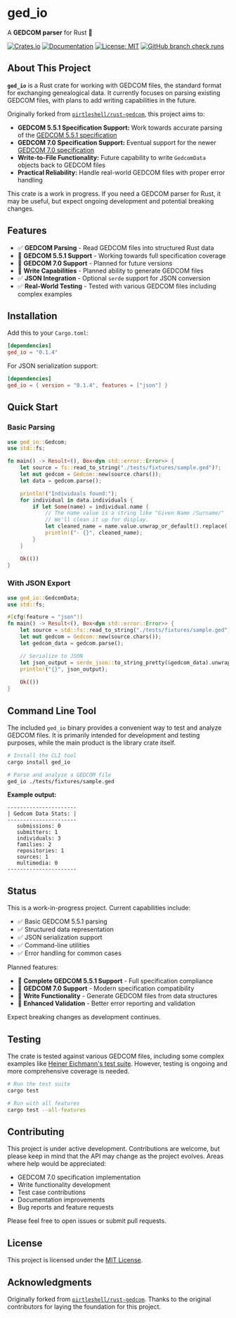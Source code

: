 # ged_io

A **GEDCOM parser** for Rust 🦀

[![Crates.io](https://img.shields.io/crates/v/ged_io.svg)](https://crates.io/crates/ged_io)
[![Documentation](https://docs.rs/ged_io/badge.svg)](https://docs.rs/ged_io)
[![License: MIT](https://img.shields.io/badge/License-MIT-yellow.svg)](https://opensource.org/licenses/MIT)
[![GitHub branch check runs](https://img.shields.io/github/check-runs/ge3224/ged_io/main)](https://img.shields.io/github/check-runs/ge3224/ged_io/main)

## About This Project

**`ged_io`** is a Rust crate for working with GEDCOM files, the standard format
for exchanging genealogical data. It currently focuses on parsing existing
GEDCOM files, with plans to add writing capabilities in the future.

Originally forked from
[`pirtleshell/rust-gedcom`](https://github.com/pirtleshell/rust-gedcom), this
project aims to:

* **GEDCOM 5.5.1 Specification Support:** Work towards accurate parsing of the
  [GEDCOM 5.5.1 specification](https://gedcom.io/specifications/ged551.pdf)
* **GEDCOM 7.0 Specification Support:** Eventual support for the newer [GEDCOM
  7.0 specification](https://gedcom.io/specifications/FamilySearchGEDCOMv7.pdf)
* **Write-to-File Functionality:** Future capability to write `GedcomData`
  objects back to GEDCOM files
* **Practical Reliability:** Handle real-world GEDCOM files with proper error handling

This crate is a work in progress. If you need a GEDCOM parser for Rust, it may
be useful, but expect ongoing development and potential breaking changes.

## Features

* ✅ **GEDCOM Parsing** - Read GEDCOM files into structured Rust data
* 🚧 **GEDCOM 5.5.1 Support** - Working towards full specification coverage
* 🚧 **GEDCOM 7.0 Support** - Planned for future versions
* 🚧 **Write Capabilities** - Planned ability to generate GEDCOM files
* ✅ **JSON Integration** - Optional `serde` support for JSON conversion
* ✅ **Real-World Testing** - Tested with various GEDCOM files including complex examples

## Installation

Add this to your `Cargo.toml`:

```toml
[dependencies]
ged_io = "0.1.4"
```

For JSON serialization support:

```toml
[dependencies]
ged_io = { version = "0.1.4", features = ["json"] }
```

## Quick Start

### Basic Parsing

```rust
use ged_io::Gedcom;
use std::fs;

fn main() -> Result<(), Box<dyn std::error::Error>> {
    let source = fs::read_to_string("./tests/fixtures/sample.ged")?;
    let mut gedcom = Gedcom::new(source.chars());
    let data = gedcom.parse();

    println!("Individuals found:");
    for individual in data.individuals {
        if let Some(name) = individual.name {
            // The name value is a string like "Given Name /Surname/"
            // We'll clean it up for display.
            let cleaned_name = name.value.unwrap_or_default().replace('/', " ").trim().to_string();
            println!("- {}", cleaned_name);
        }
    }

    Ok(())
}
```

### With JSON Export

```rust
use ged_io::GedcomData;
use std::fs;

#[cfg(feature = "json")]
fn main() -> Result<(), Box<dyn std::error::Error>> {
    let source = std::fs::read_to_string("./tests/fixtures/sample.ged").unwrap();
    let mut gedcom = Gedcom::new(source.chars());
    let gedcom_data = gedcom.parse();

    // Serialize to JSON
    let json_output = serde_json::to_string_pretty(&gedcom_data).unwrap();
    println!("{}", json_output);
    
    Ok(())
}
```

## Command Line Tool

The included `ged_io` binary provides a convenient way to test and analyze
GEDCOM files. It is primarily intended for development and testing purposes,
while the main product is the library crate itself.

```bash
# Install the CLI tool
cargo install ged_io

# Parse and analyze a GEDCOM file
ged_io ./tests/fixtures/sample.ged
```

**Example output:**

```plaintext
----------------------
| Gedcom Data Stats: |
----------------------
   submissions: 0
   submitters: 1
   individuals: 3
   families: 2
   repositories: 1
   sources: 1
   multimedia: 0
----------------------
```

## Status

This is a work-in-progress project. Current capabilities include:

* ✅ Basic GEDCOM 5.5.1 parsing
* ✅ Structured data representation
* ✅ JSON serialization support
* ✅ Command-line utilities
* ✅ Error handling for common cases

Planned features:

* 🚧 **Complete GEDCOM 5.5.1 Support** - Full specification compliance
* 🚧 **GEDCOM 7.0 Support** - Modern specification compatibility
* 🚧 **Write Functionality** - Generate GEDCOM files from data structures
* 🚧 **Enhanced Validation** - Better error reporting and validation

Expect breaking changes as development continues.

## Testing

The crate is tested against various GEDCOM files, including some complex
examples like [Heiner Eichmann's test
suite](http://heiner-eichmann.de/gedcom/allged.htm). However, testing is
ongoing and more comprehensive coverage is needed.

```bash
# Run the test suite
cargo test

# Run with all features
cargo test --all-features
```

## Contributing

This project is under active development. Contributions are welcome, but please
keep in mind that the API may change as the project evolves. Areas where help
would be appreciated:

* GEDCOM 7.0 specification implementation
* Write functionality development
* Test case contributions
* Documentation improvements
* Bug reports and feature requests

Please feel free to open issues or submit pull requests.

## License

This project is licensed under the [MIT License](LICENSE).

## Acknowledgments

Originally forked from [`pirtleshell/rust-gedcom`](https://github.com/pirtleshell/rust-gedcom). Thanks to the original contributors for laying the foundation for this project.
